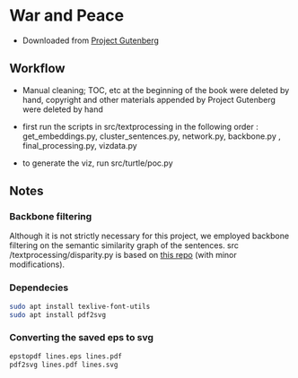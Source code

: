 # War and Peace
+ Downloaded from [Project Gutenberg](https://www.gutenberg.org/ebooks/2600)

## Workflow
+ Manual cleaning; TOC, etc at the beginning of the book were deleted
by hand, copyright and other materials appended by Project
Gutenberg were deleted by hand

+ first run the scripts in src/textprocessing in the following order
: get_embeddings.py, cluster_sentences.py, network.py, backbone.py
, final_processing.py, vizdata.py

+ to generate the viz, run src/turtle/poc.py

## Notes
### Backbone filtering
Although it is not strictly necessary for this project, we employed backbone
filtering on the semantic similarity graph of the sentences. src
/textprocessing/disparity.py is based on [this repo](https://github.com/DerwenAI/disparity_filter) (with minor modifications).
### Dependecies
```bash
sudo apt install texlive-font-utils
sudo apt install pdf2svg
```
### Converting the saved eps to svg
```bash
epstopdf lines.eps lines.pdf
pdf2svg lines.pdf lines.svg
```
